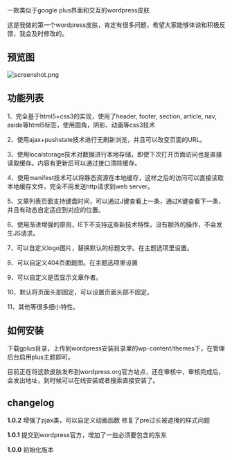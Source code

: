 一款类似于google plus界面和交互的wordpress皮肤

这是我做的第一个wordpress皮肤，肯定有很多问题，希望大家能够体谅和积极反馈，我会及时修改的。

## 预览图
![screenshot.png](http://www.welefen.com/wp-content/uploads/2011/07/screenshot.png "google plus for wordpress theme")
## 功能列表
1、完全基于html5+css3的实现，使用了header, footer, section, article, nav, aside等html5标签，使用圆角，阴影、动画等css3技术

2、使用ajax+pushstate技术进行无刷新浏览，并且可以改变页面的URL。

3、使用localstorage技术对数据进行本地存储，即使下次打开页面访问也是直接读取缓存。内容有更新后可以通过接口清除缓存。

4、使用manifest技术可以将静态资源在本地缓存，这样之后的访问可以直接读取本地缓存文件，完全不用发送http请求到web server。

5、文章列表页面支持键盘时间，可以通过J键查看上一条，通过K键查看下一条，并且有动态自定适应到对应的位置。

6、使用渐进增强的原则，IE下不支持这些新技术特性，没有额外的操作，不会发生JS请求。

7、可以自定义logo图片，替换默认的标题文字。在主题选项里设置。

8、可以自定义404页面题图。在主题选项里设置

9、可以自定义是否显示文章作者。

10、默认将页面头部固定，可以设置页面头部不固定。

11、其他等很多细小特性。

## 如何安装
下载gplus目录，上传到wordpress安装目录里的wp-content/themes下，在管理后台启用plus主题即可。

目前正在将这款皮肤发布到wordpress.org官方站点，还在审核中，审核完成后，会发出地址，到时候可以在线安装或者搜索直接安装了。

## changelog

**1.0.2**
  增强了pjax类，可以自定义动画函数
  修复了pre过长被遮掩的样式问题
  

**1.0.1**
提交到wordpress官方，增加了一些必须要包含的东东

**1.0.0**
  初始化版本


